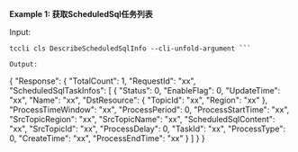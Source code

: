 **Example 1: 获取ScheduledSql任务列表**



Input: 

```
tccli cls DescribeScheduledSqlInfo --cli-unfold-argument ```

Output: 
```
{
    "Response": {
        "TotalCount": 1,
        "RequestId": "xx",
        "ScheduledSqlTaskInfos": [
            {
                "Status": 0,
                "EnableFlag": 0,
                "UpdateTime": "xx",
                "Name": "xx",
                "DstResource": {
                    "TopicId": "xx",
                    "Region": "xx"
                },
                "ProcessTimeWindow": "xx",
                "ProcessPeriod": 0,
                "ProcessStartTime": "xx",
                "SrcTopicRegion": "xx",
                "SrcTopicName": "xx",
                "ScheduledSqlContent": "xx",
                "SrcTopicId": "xx",
                "ProcessDelay": 0,
                "TaskId": "xx",
                "ProcessType": 0,
                "CreateTime": "xx",
                "ProcessEndTime": "xx"
            }
        ]
    }
}
```

